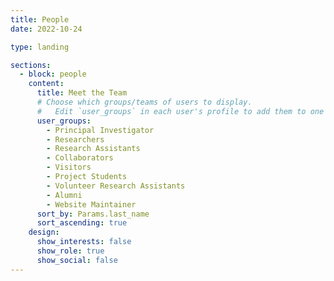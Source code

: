 ```yaml
---
title: People
date: 2022-10-24

type: landing

sections:
  - block: people
    content:
      title: Meet the Team
      # Choose which groups/teams of users to display.
      #   Edit `user_groups` in each user's profile to add them to one or more of these groups.
      user_groups:
        - Principal Investigator
        - Researchers
        - Research Assistants
        - Collaborators
        - Visitors
        - Project Students
        - Volunteer Research Assistants
        - Alumni
        - Website Maintainer
      sort_by: Params.last_name
      sort_ascending: true
    design:
      show_interests: false
      show_role: true
      show_social: false
---
```

